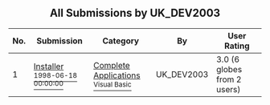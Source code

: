 ﻿<div align="center">

## All Submissions by UK\_DEV2003

</div>

No.  | Submission | Category | By   | User Rating
---- | ---------- | -------- | ---- | -----------
1 | [Installer<br /><sup>1998-06-18 00:00:00</sup>](https://github.com/Planet-Source-Code/uk-dev2003-installer__1-46042) | [Complete Applications<br /><sup>Visual Basic</sup>](../ByCategory/complete-applications__1-27.md) | UK\_DEV2003 | 3.0 (6 globes from 2 users)
